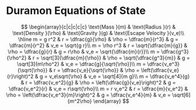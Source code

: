 # Duramon Equations of State

$$
\begin{array}{c|c|c|c|c}
\text{Mass }(m) & \text{Radius }(r) & \text{Density }(\rho) & \text{Gravity }(g) & \text{Escape Velocity }(v_e)\\
\hline
m = g r^2 & r = \dfrac{g}{\rho} & \rho = \dfrac{m}{r^3} & g = \dfrac{m}{r^2} & v_e = \sqrt{g r}\\
m = \rho r^3 & r = \sqrt{\dfrac{m}{g}} & \rho = \dfrac{g}{r} & g = r\rho & v_e = \sqrt{\dfrac{m}{r}}\\
m = \dfrac{g^3}{\rho^2} & r = \sqrt[3]{\dfrac{m}{\rho}} & \rho = \sqrt{\dfrac{g^3}{m}} & g = \sqrt[3]{m\rho^2} & v_e = \dfrac{g}{\sqrt{\rho}}\\
m = \dfrac{v_e^3}{\sqrt{\rho}} & r = \dfrac{v_e}{\sqrt{\rho}} & \rho = \left(\dfrac{v_e}{r}\right)^2 & g = v_e\sqrt{\rho} & v_e = \sqrt[4]{m g}\\
m = \dfrac{v_e^4}{g} & r = \dfrac{v_e^2}{g} & \rho = \left(\dfrac{g}{v_e}\right)^2 & g = \dfrac{v_e^2}{r} & v_e = r\sqrt{\rho}\\
m = r v_e^2 & r = \dfrac{m}{v_e^2} & \rho = \left(\dfrac{v_e^3}{m}\right)^2 & g = \dfrac{v_e^4}{m} & v_e = \sqrt[6]{m^2\rho}
\end{array}
$$